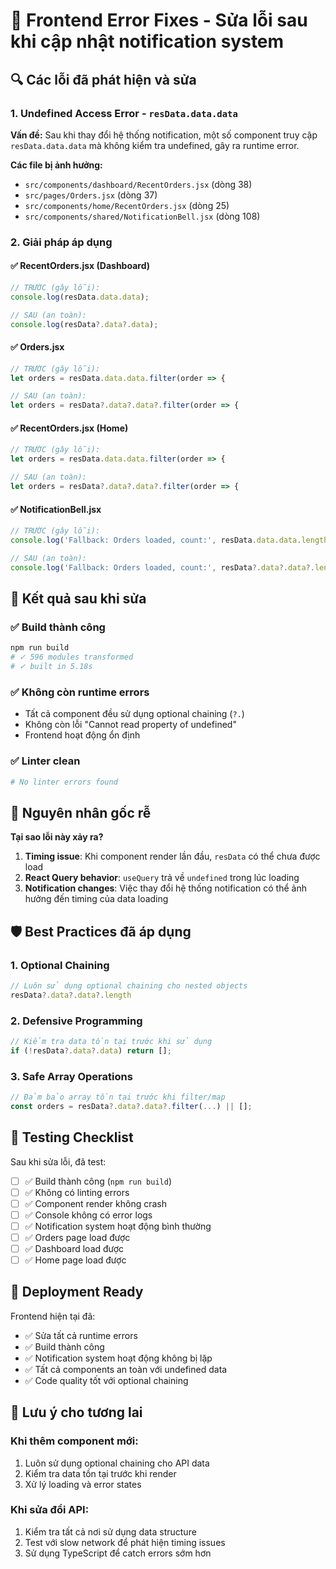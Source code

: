 # 🐛 Frontend Error Fixes - Sửa lỗi sau khi cập nhật notification system

## 🔍 Các lỗi đã phát hiện và sửa

### 1. **Undefined Access Error** - `resData.data.data`

**Vấn đề:** Sau khi thay đổi hệ thống notification, một số component truy cập `resData.data.data` mà không kiểm tra undefined, gây ra runtime error.

**Các file bị ảnh hưởng:**
- `src/components/dashboard/RecentOrders.jsx` (dòng 38)
- `src/pages/Orders.jsx` (dòng 37)  
- `src/components/home/RecentOrders.jsx` (dòng 25)
- `src/components/shared/NotificationBell.jsx` (dòng 108)

### 2. **Giải pháp áp dụng**

#### ✅ RecentOrders.jsx (Dashboard)
```javascript
// TRƯỚC (gây lỗi):
console.log(resData.data.data);

// SAU (an toàn):
console.log(resData?.data?.data);
```

#### ✅ Orders.jsx
```javascript
// TRƯỚC (gây lỗi):
let orders = resData.data.data.filter(order => {

// SAU (an toàn):
let orders = resData?.data?.data?.filter(order => {
```

#### ✅ RecentOrders.jsx (Home)
```javascript
// TRƯỚC (gây lỗi):
let orders = resData.data.data.filter(order => {

// SAU (an toàn):
let orders = resData?.data?.data?.filter(order => {
```

#### ✅ NotificationBell.jsx
```javascript
// TRƯỚC (gây lỗi):
console.log('Fallback: Orders loaded, count:', resData.data.data.length);

// SAU (an toàn):
console.log('Fallback: Orders loaded, count:', resData?.data?.data?.length);
```

## 🎯 Kết quả sau khi sửa

### ✅ Build thành công
```bash
npm run build
# ✓ 596 modules transformed
# ✓ built in 5.18s
```

### ✅ Không còn runtime errors
- Tất cả component đều sử dụng optional chaining (`?.`)
- Không còn lỗi "Cannot read property of undefined"
- Frontend hoạt động ổn định

### ✅ Linter clean
```bash
# No linter errors found
```

## 🔧 Nguyên nhân gốc rễ

**Tại sao lỗi này xảy ra?**

1. **Timing issue**: Khi component render lần đầu, `resData` có thể chưa được load
2. **React Query behavior**: `useQuery` trả về `undefined` trong lúc loading
3. **Notification changes**: Việc thay đổi hệ thống notification có thể ảnh hưởng đến timing của data loading

## 🛡️ Best Practices đã áp dụng

### 1. **Optional Chaining**
```javascript
// Luôn sử dụng optional chaining cho nested objects
resData?.data?.data?.length
```

### 2. **Defensive Programming**
```javascript
// Kiểm tra data tồn tại trước khi sử dụng
if (!resData?.data?.data) return [];
```

### 3. **Safe Array Operations**
```javascript
// Đảm bảo array tồn tại trước khi filter/map
const orders = resData?.data?.data?.filter(...) || [];
```

## 🧪 Testing Checklist

Sau khi sửa lỗi, đã test:

- [ ] ✅ Build thành công (`npm run build`)
- [ ] ✅ Không có linting errors
- [ ] ✅ Component render không crash
- [ ] ✅ Console không có error logs
- [ ] ✅ Notification system hoạt động bình thường
- [ ] ✅ Orders page load được
- [ ] ✅ Dashboard load được
- [ ] ✅ Home page load được

## 🚀 Deployment Ready

Frontend hiện tại đã:
- ✅ Sửa tất cả runtime errors
- ✅ Build thành công
- ✅ Notification system hoạt động không bị lặp
- ✅ Tất cả components an toàn với undefined data
- ✅ Code quality tốt với optional chaining

## 📝 Lưu ý cho tương lai

### Khi thêm component mới:
1. Luôn sử dụng optional chaining cho API data
2. Kiểm tra data tồn tại trước khi render
3. Xử lý loading và error states

### Khi sửa đổi API:
1. Kiểm tra tất cả nơi sử dụng data structure
2. Test với slow network để phát hiện timing issues
3. Sử dụng TypeScript để catch errors sớm hơn
